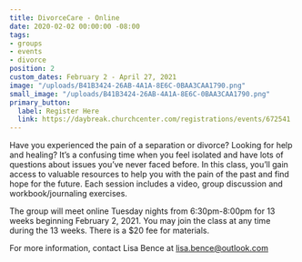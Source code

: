 ```yaml
---
title: DivorceCare - Online
date: 2020-02-02 00:00:00 -08:00
tags:
- groups
- events
- divorce
position: 2
custom_dates: February 2 - April 27, 2021
image: "/uploads/B41B3424-26AB-4A1A-8E6C-0BAA3CAA1790.png"
small_image: "/uploads/B41B3424-26AB-4A1A-8E6C-0BAA3CAA1790.png"
primary_button:
  label: Register Here
  link: https://daybreak.churchcenter.com/registrations/events/672541
---
```


Have you experienced the pain of a separation or divorce? Looking for help and healing? It’s a confusing time when you feel isolated and have lots of questions about issues you’ve never faced before. In this class, you’ll gain access to valuable resources to help you with the pain of the past and find hope for the future. Each session includes a video, group discussion and workbook/journaling exercises.

The group will meet online Tuesday nights from 6:30pm-8:00pm for 13 weeks beginning February 2, 2021. You may join the class at any time during the 13 weeks. There is a $20 fee for materials.

For more information, contact Lisa Bence at lisa.bence@outlook.com
